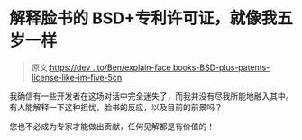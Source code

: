 # 解释脸书的 BSD+专利许可证，就像我五岁一样

> 原文:[https://dev . to/Ben/explain-face books-BSD-plus-patents-license-like-im-five-5cn](https://dev.to/ben/explain-facebooks-bsd-plus-patents-license-like-im-five-5cn)

我确信有一些开发者在这场对话中完全迷失了，而我并没有尽我所能地融入其中。有人能解释一下这种担忧，脸书的反应，以及目前的前景吗？

您也不必成为专家才能做出贡献，任何见解都是有价值的！